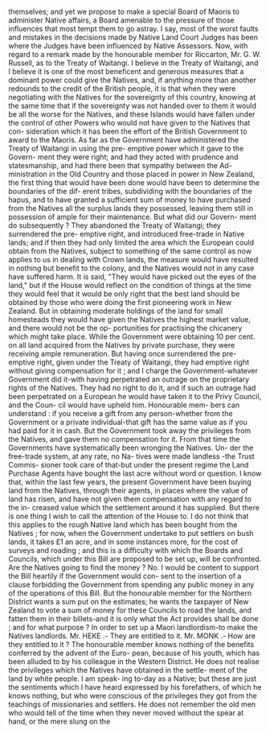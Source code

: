 themselves; and yet we propose to make a special Board of Maoris to administer Native affairs, a Board amenable to the pressure of those influences that most tempt them to go astray. I say, most of the worst faults and mistakes in the decisions made by Native Land Court Judges has been where the Judges have been influenced by Native Assessors. Now, with regard to a remark made by the honourable member for Riccarton, Mr. G. W. Russell, as to the Treaty of Waitangi. I believe in the Treaty of Waitangi, and I believe it is one of the most beneficent and generous measures that a dominant power could give the Natives, and, if anything more than another redounds to the credit of the British people, it is that when they were negotiating with the Natives for the sovereignty of this country, knowing at the same time that if the sovereignty was not handed over to them it would be all the worse for the Natives, and these Islands would have fallen under the control of other Powers who would not have given to the Natives that con- sideration which it has been the effort of the British Government to award to the Maoris. As far as the Government have administered the Treaty of Waitangi in using the pre- emptive power which it gave to the Govern- ment they were right; and had they acted with prudence and statesmanship, and had there been that sympathy between the Ad- ministration in the Old Country and those placed in power in New Zealand, the first thing that would have been done would have been to determine the boundaries of the dif- erent tribes, subdividing with the boundaries of the hapus, and to have granted a sufficient sum of money to have purchased from the Natives all the surplus lands they possessed, leaving them still in possession of ample for their maintenance. But what did our Govern- ment do subsequently ? They abandoned the Treaty of Waitangi; they surrendered the pre- emptive right, and introduced free-trade in Native lands; and if then they had only limited the area which the European could obtain from the Natives, subject to something of the same control as now applies to us in dealing with Crown lands, the measure would have resulted in nothing but benefit to the colony, and the Natives would not in any case have suffered harm. It is said, "They would have picked out the eyes of the land," but if the House would reflect on the condition of things at the time they would feel that it would be only right that the best land should be obtained by those who were doing the first pioneering work in New Zealand. But in obtaining moderate holdings of the land for small homesteads they would have given the Natives the highest market value, and there would not be the op- portunities for practising the chicanery which might take place. While the Government were obtaining 10 per cent. on all land acquired from the Natives by private purchase, they were receiving ample remuneration. But having once surrendered the pre-emptive right, given under the Treaty of Waitangi, they had emptive right without giving compensation for it ; and I charge the Government-whatever Government did it-with having perpetrated an outrage on the proprietary rights of the Natives. They had no right to do it, and if such an outrage had been perpetrated on a European he would have taken it to the Privy Council, and the Coun- cil would have upheld him. Honourable mem- bers can understand : if you receive a gift from any person-whether from the Government or a private individual-that gift has the same value as if you had paid for it in cash. But the Government took away the privileges from the Natives, and gave them no compensation for it. From that time the Governments have systematically been wronging the Natives. Un- der the free-trade system, at any rate, no Na- tives were made landless -the Trust Commis- sioner took care of that-but under the present regime the Land Purchase Agents have bought the last acre without word or question. I know that, within the last few years, the present Government have been buying land from the Natives, through their agents, in places where the value of land has risen, and have not given them compensation with any regard to the in- creased value which the settlement around it has supplied. But there is one thing I wish to call the attention of the House to. I do not think that this applies to the rough Native land which has been bought from the Natives ; for now, when the Government undertake to put settlers on bush lands, it takes £1 an acre, and in some instances more, for the cost of surveys and roading ; and this is a difficulty with which the Boards and Councils, which under this Bill are proposed to be set up, will be confronted. Are the Natives going to find the money ? No. I would be content to support the Bill heartily if the Government would con- sent to the insertion of a clause forbidding the Government from spending any public money in any of the operations of this Bill. But the honourable member for the Northern District wants a sum put on the estimates; he wants the taxpayer of New Zealand to vote a sum of money for these Councils to road the lands, and fatten them in their billets-and it is only what the Act provides shall be done ; and for what purpose ? In order to set up a Maori landlordism-to make the Natives landlords. Mr. HEKE .- They are entitled to it. Mr. MONK .- How are they entitled to it ? The honourable member knows nothing of the benefits conferred by the advent of the Euro- pean, because of his youth, which has been alluded to by his colleague in the Western District. He does not realise the privileges which the Natives have obtained in the settle- ment of the land by white people. I am speak- ing to-day as a Native; but these are just the sentiments which I have heard expressed by his forefathers, of which he knows nothing, but who were conscious of the privileges they got from the teachings of missionaries and settlers. He does not remember the old men who would tell of the time when they never moved without the spear at hand, or the mere slung on the 